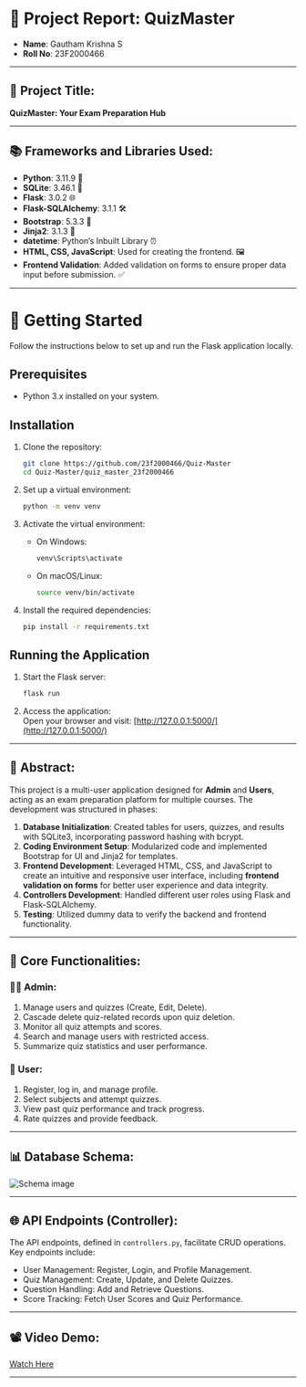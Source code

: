 # 📝 Project Report: QuizMaster

- **Name**: Gautham Krishna S
- **Roll No**: 23F2000466

---

## 🚀 Project Title:
**QuizMaster: Your Exam Preparation Hub**

---

## 📚 Frameworks and Libraries Used:
- **Python**: 3.11.9 🐍
- **SQLite**: 3.46.1 💾
- **Flask**: 3.0.2 🌐
- **Flask-SQLAlchemy**: 3.1.1 🛠️
- **Bootstrap**: 5.3.3 🎨
- **Jinja2**: 3.1.3 🔗
- **datetime**: Python’s Inbuilt Library ⏰
- **HTML, CSS, JavaScript**: Used for creating the frontend. 🖼️
- **Frontend Validation**: Added validation on forms to ensure proper data input before submission. ✅

---

# 🚀 Getting Started

Follow the instructions below to set up and run the Flask application locally.

## Prerequisites
- Python 3.x installed on your system.

## Installation

1. Clone the repository:
   ```bash
   git clone https://github.com/23f2000466/Quiz-Master
   cd Quiz-Master/quiz_master_23f2000466
   ```

2. Set up a virtual environment:
   ```bash
   python -m venv venv
   ```

3. Activate the virtual environment:

   - On Windows:
     ```bash
     venv\Scripts\activate
     ```
   - On macOS/Linux:
     ```bash
     source venv/bin/activate
     ```

4. Install the required dependencies:
   ```bash
   pip install -r requirements.txt
   ```

## Running the Application

1. Start the Flask server:
   ```bash
   flask run
   ```

2. Access the application:  
   Open your browser and visit: [http://127.0.0.1:5000/](http://127.0.0.1:5000/)

---

## 📝 Abstract:
This project is a multi-user application designed for **Admin** and **Users**, acting as an exam preparation platform for multiple courses. The development was structured in phases:

1. **Database Initialization**: Created tables for users, quizzes, and results with SQLite3, incorporating password hashing with bcrypt.
2. **Coding Environment Setup**: Modularized code and implemented Bootstrap for UI and Jinja2 for templates.
3. **Frontend Development**: Leveraged HTML, CSS, and JavaScript to create an intuitive and responsive user interface, including **frontend validation on forms** for better user experience and data integrity.
4. **Controllers Development**: Handled different user roles using Flask and Flask-SQLAlchemy.
5. **Testing**: Utilized dummy data to verify the backend and frontend functionality.

---

## 🌟 Core Functionalities:

### 👨‍💼 Admin:
1. Manage users and quizzes (Create, Edit, Delete).
2. Cascade delete quiz-related records upon quiz deletion.
3. Monitor all quiz attempts and scores.
4. Search and manage users with restricted access.
5. Summarize quiz statistics and user performance.

### 🧍 User:
1. Register, log in, and manage profile.
2. Select subjects and attempt quizzes.
3. View past quiz performance and track progress.
4. Rate quizzes and provide feedback.

---

## 📊 Database Schema:
![Schema image](https://github.com/user-attachments/assets/8a328953-ce72-49b0-8801-4d611382f4f9)

---

## 🌐 API Endpoints (Controller):
The API endpoints, defined in `controllers.py`, facilitate CRUD operations. Key endpoints include:
- User Management: Register, Login, and Profile Management.
- Quiz Management: Create, Update, and Delete Quizzes.
- Question Handling: Add and Retrieve Questions.
- Score Tracking: Fetch User Scores and Quiz Performance.

---

## 📽️ Video Demo:
[Watch Here](https://drive.google.com/file/d/1Ugx-WuqCiKHpBV9PR4rEtNDhB-rKgHD9/view?usp=drive_link)

---


